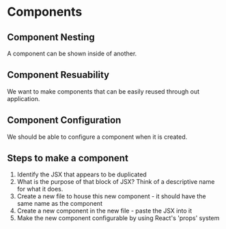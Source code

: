 # Components

## Component Nesting

A component can be shown inside of another.

## Component Resuability

We want to make components that can be easily reused through out application.

## Component Configuration

We should be able to configure a component when it is created.

## Steps to make a component
1. Identify the JSX that appears to be duplicated
2. What is the purpose of that block of JSX? Think of a descriptive name for what it does.
3. Create a new file to house this new component - it should have the same name as the component
4. Create a new component in the new file - paste the JSX into it
5. Make the new component configurable by using React's 'props' system